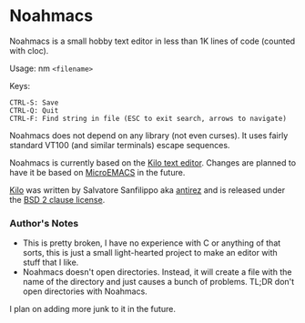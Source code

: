 Noahmacs
===

Noahmacs is a small hobby text editor in less than 1K lines of code (counted with cloc).

Usage: nm `<filename>`

Keys:

    CTRL-S: Save
    CTRL-Q: Quit
    CTRL-F: Find string in file (ESC to exit search, arrows to navigate)

Noahmacs does not depend on any library (not even curses). It uses fairly standard VT100 (and similar terminals) escape sequences.

Noahmacs is currently based on the [Kilo text editor](https://github.com/antirez/kilo). Changes are planned to have it be based on [MicroEMACS](https://en.wikipedia.org/wiki/MicroEMACS) in the future.

[Kilo](https://github.com/antirez/kilo) was written by Salvatore Sanfilippo aka [antirez](https://github.com/antirez) and is released under the [BSD 2 clause license](https://opensource.org/license/bsd-2-clause/).

### Author's Notes
- This is pretty broken, I have no experience with C or anything of that sorts, this is just a small light-hearted project to make an editor with stuff that I like.
- Noahmacs doesn't open directories. Instead, it will create a file with the name of the directory and just causes a bunch of problems. TL;DR don't open directories with Noahmacs.

I plan on adding more junk to it in the future.
